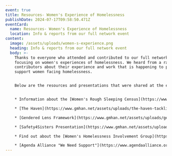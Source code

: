 ```yaml
---
event: true
title: Resources- Women's Experience of Homelessness
publishDate: 2024-07-17T09:58:50.471Z
eventCard:
  name: Resources- Women's Experience of Homelessness
  location: Info & reports from our full network event
content:
  image: /assets/uploads/women-s-experience.png
  heading: Info & reports from our full network event
  body: >-
    Thanks to everyone who attended and contributed to our full network event
    focusing on women's experiences of homelessness. We heard from a range of
    contributors about their experience and work that is happening to properly
    support women facing homelessness. 


    B﻿elow are the resources and presentations that were shared at the event


    * I﻿nformation about the [Women's Rough Sleeping Census](https://www.gmhan.net/assets/uploads/gmhan-women’s-census-2023-overview.pdf)

    * [T﻿he Haven](https://www.gmhan.net/assets/uploads/the-haven-tackling-womens-homelessness-in-cambridge-together-aug-2022-pdf.pdf)- Tackling Women's Issues in Cambridge

    * [G﻿endered Lens Framework](https://www.gmhan.net/assets/uploads/gendered-lens-framework.pdf)- Homeless Link

    * [S﻿afety4Sisters Presentation](https://www.gmhan.net/assets/uploads/s4s-talk-july-11th.pdf), Fighting for Migrant Women's Rights- [Find out more here](https://www.safety4sisters.org/)

    * Find out about the [Women's Homelessness Involvement Group](https://mhp.org.uk/action-groups/womens-homelessness-inclusion/)- Manchester Homelessness Partnership (WHIG)

    * [A﻿genda Alliance "We Need Support"](https://www.agendaalliance.org/our-work/projects-and-campaigns/we-need-support-greater-manchester/)- Report to examine how women facing multiple unmet needs experience systems of child removal in the Greater Manchester
---
```

